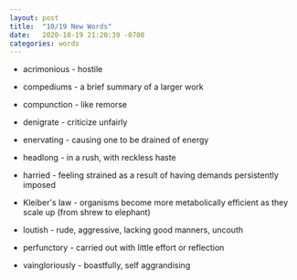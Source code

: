 ```yaml
---
layout: post
title:  "10/19 New Words"
date:   2020-10-19 21:20:39 -0700
categories: words
---
```


- acrimonious - hostile

- compediums - a brief summary of a larger work

- compunction - like remorse

- denigrate - criticize unfairly

- enervating - causing one to be drained of energy

- headlong - in a rush, with reckless haste

- harried - feeling strained as a result of having demands persistently imposed

- Kleiber's law - organisms become more metabolically efficient as they scale up (from shrew to elephant)

- loutish - rude, aggressive, lacking good manners, uncouth

- perfunctory - carried out with little effort or reflection

- vaingloriously - boastfully, self aggrandising

